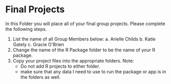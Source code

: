 # Final Projects

In this Folder you will place all of your final group projects. Please complete the following steps.

1. List the name of all Group Members below:
    a. Arielle Childs
    b. Katie Gately
    c. Gracie O'Brien
2. Change the name of the R Package folder to be the name of your R package. 
3. Copy your project files into the appropriate folders. Note:
    - Do not add R projects to either folder. 
    - make sure that any data I need to use to run the package or app is in the folders as well. 
